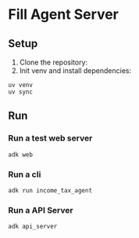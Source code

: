 # Fill Agent Server


## Setup

1. Clone the repository:
2. Init venv and install dependencies:
```
uv venv
uv sync
```

## Run

### Run a test web server

```
adk web
```

### Run a cli 

```
adk run income_tax_agent
```


### Run a API Server

```
adk api_server
```